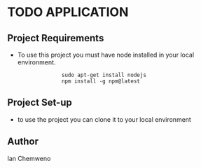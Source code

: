 # TODO APPLICATION

## Project Requirements

- To use this project you must have node installed in your local environment.

                    sudo apt-get install nodejs
                    npm install -g npm@latest
## Project Set-up 
- to use the project you can clone it to your local environment


## Author 
Ian Chemweno


